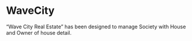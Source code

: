 # WaveCity
“Wave City Real Estate” has been designed to manage  Society with House and Owner of house detail.
